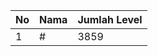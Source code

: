 | No | Nama            | Jumlah Level |
|----|-----------------|--------------|
| 1  | #    |    3859        |
